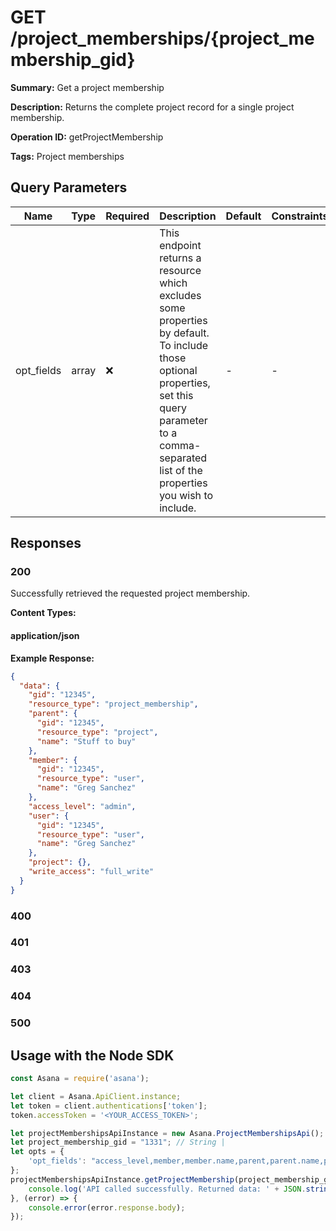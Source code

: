 # GET /project_memberships/{project_membership_gid}

**Summary:** Get a project membership

**Description:** Returns the complete project record for a single project membership.

**Operation ID:** getProjectMembership

**Tags:** Project memberships

## Query Parameters

| Name | Type | Required | Description | Default | Constraints |
|------|------|----------|-------------|---------|-------------|
| opt_fields | array | ❌ | This endpoint returns a resource which excludes some properties by default. To include those optional properties, set this query parameter to a comma-separated list of the properties you wish to include. | - | - |

## Responses

### 200

Successfully retrieved the requested project membership.

**Content Types:**

#### application/json

**Example Response:**

```json
{
  "data": {
    "gid": "12345",
    "resource_type": "project_membership",
    "parent": {
      "gid": "12345",
      "resource_type": "project",
      "name": "Stuff to buy"
    },
    "member": {
      "gid": "12345",
      "resource_type": "user",
      "name": "Greg Sanchez"
    },
    "access_level": "admin",
    "user": {
      "gid": "12345",
      "resource_type": "user",
      "name": "Greg Sanchez"
    },
    "project": {},
    "write_access": "full_write"
  }
}
```

### 400
<reference>

### 401
<reference>

### 403
<reference>

### 404
<reference>

### 500
<reference>

## Usage with the Node SDK

```javascript
const Asana = require('asana');

let client = Asana.ApiClient.instance;
let token = client.authentications['token'];
token.accessToken = '<YOUR_ACCESS_TOKEN>';

let projectMembershipsApiInstance = new Asana.ProjectMembershipsApi();
let project_membership_gid = "1331"; // String | 
let opts = { 
    'opt_fields': "access_level,member,member.name,parent,parent.name,project,project.name,user,user.name,write_access"
};
projectMembershipsApiInstance.getProjectMembership(project_membership_gid, opts).then((result) => {
    console.log('API called successfully. Returned data: ' + JSON.stringify(result.data, null, 2));
}, (error) => {
    console.error(error.response.body);
});

```